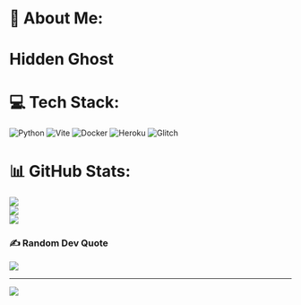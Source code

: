 # 💫 About Me:
# Hidden Ghost 


# 💻 Tech Stack:
![Python](https://img.shields.io/badge/python-3670A0?style=plastic&logo=python&logoColor=ffdd54) ![Vite](https://img.shields.io/badge/vite-%23646CFF.svg?style=plastic&logo=vite&logoColor=white) ![Docker](https://img.shields.io/badge/docker-%230db7ed.svg?style=plastic&logo=docker&logoColor=white) ![Heroku](https://img.shields.io/badge/heroku-%23430098.svg?style=plastic&logo=heroku&logoColor=white) ![Glitch](https://img.shields.io/badge/glitch-%233333FF.svg?style=plastic&logo=glitch&logoColor=white)
# 📊 GitHub Stats:
![](https://github-readme-stats.vercel.app/api?username=Ghost-Hashh&theme=ambient_gradient&hide_border=false&include_all_commits=false&count_private=false)<br/>
![](https://github-readme-streak-stats.herokuapp.com/?user=Ghost-Hashh&theme=ambient_gradient&hide_border=false)<br/>
![](https://github-readme-stats.vercel.app/api/top-langs/?username=Ghost-Hashh&theme=ambient_gradient&hide_border=false&include_all_commits=false&count_private=false&layout=compact)

### ✍️ Random Dev Quote
![](https://quotes-github-readme.vercel.app/api?type=horizontal&theme=radical)

---
[![](https://visitcount.itsvg.in/api?id=Ghost-Hashh&icon=10&color=12)](https://visitcount.itsvg.in)

<!-- Proudly created with GPRM ( https://gprm.itsvg.in ) -->
